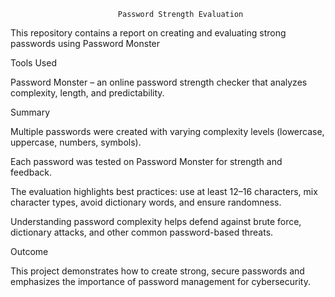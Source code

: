                             Password Strength Evaluation

This repository contains a report on creating and evaluating strong passwords using Password Monster

Tools Used

Password Monster – an online password strength checker that analyzes complexity, length, and predictability.

Summary

Multiple passwords were created with varying complexity levels (lowercase, uppercase, numbers, symbols).

Each password was tested on Password Monster for strength and feedback.

The evaluation highlights best practices: use at least 12–16 characters, mix character types, avoid dictionary words, and ensure randomness.

Understanding password complexity helps defend against brute force, dictionary attacks, and other common password-based threats.

Outcome

This project demonstrates how to create strong, secure passwords and emphasizes the importance of password management for cybersecurity.

